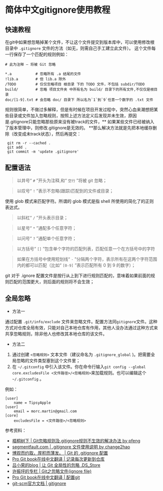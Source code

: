 # 简体中文gitignore使用教程

## 快速教程

在git中如果想忽略掉某个文件，不让这个文件提交到版本库中，可以使用修改根目录中
`.gitignore` 文件的方法（如无，则需自己手工建立此文件）。
这个文件每一行保存了一个匹配的规则例如：

    # 此为注释 – 将被 Git 忽略

    *.a           # 忽略所有 .a 结尾的文件
    !lib.a        # 但 lib.a 除外
    /TODO         # 仅仅忽略项目 根目录 下的 TODO 文件，不包括 subdir/TODO
    build/        # 忽略 项目文件夹 中所有名为 build/ 目录下的所有文件,不仅仅是根目录
    doc/[1-9].txt # 会忽略 doc/ 目录下 所以名为`1`到`9`任意一个数字的 .txt 文件

规则很简单，不做过多解释，但是有时候在项目开发过程中，突然心血来潮想把某些目录或文件加入忽略规则，按照上述方法定义后发现并未生效，原因是.gitignore只能忽略那些原来没有被track的文件，** 如果某些文件已经被纳入了版本管理中，则修改.gitignore是无效的。 **那么解决方法就是先把本地缓存删除（改变成未track状态），然后再提交：

     git rm -r --cached .
     git add .
     git commit -m 'update .gitignore'

## 配置语法

> 以井号“ `#` ”开头为注释,和“ `空行` ”将被 git 忽略；

> 以叹号“ `!` ”表示不忽略(跟踪)匹配到的文件或目录；

 使用 glob 模式来匹配字符。所谓的 glob 模式是指 shell 所使用的简化了的正则表达式。

> 以斜杠“ `/` ”开头表示目录；

> 以星号“ `*` ”通配多个任意字符；

> 以问号“ `?` ”通配单个任意字符；

> 以方括号“ `[]` ”包含单个字符的匹配列表，匹配任意一个在方括号中的字符

> 如果在方括号中使用短划线“ `-` ”分隔两个字符，表示所有在这两个字符范围内的都可以匹配（比如“ `[0-9]` ”表示匹配所有 0 到 9 的数字）；

 git 对于 .ignore 配置文件是按行从上到下进行规则匹配的，意味着如果前面的规则匹配的范围更大，则后面的规则将不会生效；

## 全局忽略

- 方法一

通过配置 `.git/info/exclude` 文件来忽略文件。配置方法同`gitignore`文件。这种方式对仓库全局有效，只能对自己本地仓库有作用，其他人没办法通过这种方式来共享忽略规则，除非他人也修改其本地仓库的该文件。

- 方法二

 1. 通过创建 `<忽略规则>` 文本文件（建议命名为 `.gitignore_global` )。把需要全局忽略的文件类型塞到这个文件里；
 2. 在 `~/.gitconfig` 中引入该文件。你在命令行输入`git config --global core.excludesFile <文件路径>/<忽略规则>`来加载规则。也可以编辑这个 `~/.gitconfig` 。
 

例如：


    [user]
        name = TipsyApple
    [user]
        email = morc.martin@gmail.com
    [core]
        excludesFile = <文件路径>/<忽略规则>

参考资料：

- [ 梧桐树下 | Git忽略规则及.gitignore规则不生效的解决办法 by pfeng ](<http://www.pfeng.org/archives/840>)
- [ segmentfault.com  | .gitignore 文件使用说明 by change2hao ](<http://segmentfault.com/a/1190000000522997>)
- [ 博观而约取，厚积而薄发。 | Git 的 .gitignore 配置 ](<http://www.cnblogs.com/haiq/archive/2012/12/26/2833746.html>)
- [ Pro Git book在线中文翻译 | 记录每次更新到仓库 ](<http://git-scm.com/book/zh/v2/Git-%E5%9F%BA%E7%A1%80-%E8%AE%B0%E5%BD%95%E6%AF%8F%E6%AC%A1%E6%9B%B4%E6%96%B0%E5%88%B0%E4%BB%93%E5%BA%93>)
- [ 吕小荣的blog | 让 Git 全局性的忽略 .DS_Store ](<http://mednoter.com/gitignore-global.html?utm_source=tuicool&utm_medium=referral>)
- [ 许振坪的专栏 | Git之忽略文件(ignore file) ](<http://blog.csdn.net/benkaoya/article/details/7932370>)
- [ Pro Git book在线中文翻译 | 配置git ](<http://git-scm.com/book/zh/v2/%E8%87%AA%E5%AE%9A%E4%B9%89-Git-%E9%85%8D%E7%BD%AE-Git>)
- [ git-scm官方文档 | gitignore ](<http://git-scm.com/docs/gitignore/>)
